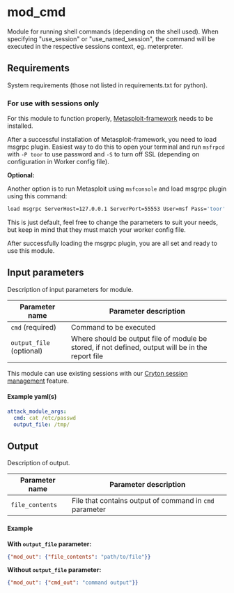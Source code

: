 # mod_cmd

Module for running shell commands (depending on the shell used). When specifying "use_session" or "use_named_session", the command will be executed in the respective sessions context, eg. meterpreter.

## Requirements

System requirements (those not listed in requirements.txt for python).

### **For use with sessions only**

For this module to function properly, [Metasploit-framework](https://github.com/rapid7/metasploit-framework/wiki/Nightly-Installers) needs to be installed.

After a successful installation of Metasploit-framework, you need to load msgrpc plugin. Easiest way to do this to open your terminal and run `msfrpcd` with `-P toor` to use password and `-S` to turn off SSL (depending on configuration in Worker config file). 

**Optional:**

Another option is to run Metasploit using `msfconsole` and load msgrpc plugin using this command:

````bash
load msgrpc ServerHost=127.0.0.1 ServerPort=55553 User=msf Pass='toor' SSL=true
````

This is just default, feel free to change the parameters to suit your needs, but keep in mind that they must match your worker config file.

After successfully loading the msgrpc plugin, you are all set and ready to use this module.

## Input parameters

Description of input parameters for module.

| Parameter name   | Parameter description  |
| ---------------- | ---------------------- |
| `cmd` (required) | Command to be executed |
| `output_file` (optional) | Where should be output file of module be stored, if not defined, output will be in the report file |

This module can use existing sessions with our [Cryton session management](https://cryton.gitlab-pages.ics.muni.cz/cryton-project/1.0/scenario/#session-management) feature.

#### Example yaml(s)

``` yaml
attack_module_args:
  cmd: cat /etc/passwd
  output_file: /tmp/
```

## Output

Description of output.

| Parameter name  | Parameter description                                   |
| --------------- | ------------------------------------------------------- |
| `file_contents` | File that contains output of command in `cmd` parameter |

#### Example

**With `output_file` parameter:**

```json
{"mod_out": {"file_contents": "path/to/file"}}
```

**Without `output_file` parameter:**

```json
{"mod_out": {"cmd_out": "command output"}}
```

